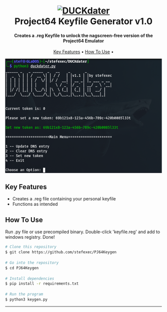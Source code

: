 
<h1 align="center">
  <br>
  <a href="https://github.com/stefexec/DUCKdater"><img src="https://i.ibb.co/sQY6JGm/Animation.gif" alt="DUCKdater" width="200"></a>
  <br>
  Project64 Keyfile Generator v1.0
  <br>
</h1>

<h4 align="center">Creates a .reg Keyfile to unlock the nagscreen-free version of the Project64 Emulator</h4>


<p align="center">
  <a href="#key-features">Key Features</a> •
  <a href="#how-to-use">How To Use</a> •
</p>


<p align="center">
  <img src="https://github.com/stefexec/DUCKdater/blob/main/images/duckdater_menu.png"> 
</p>


## Key Features

* Creates a .reg file containing your personal keyfile
* Functions as intended

## How To Use

Run .py file or use precompiled binary. Double-click 'keyfile.reg' and add to windows registry. Done!

```bash
# Clone this repository
$ git clone https://github.com/stefexec/PJ64Keygen

# Go into the repository
$ cd PJ64Keygen

# Install dependencies
$ pip install -r requirements.txt

# Run the program
$ python3 keygen.py
```



---

